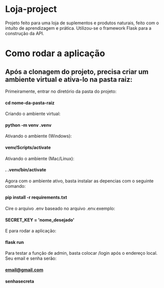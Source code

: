 # Loja-project
Projeto feito para uma loja de suplementos e produtos naturais, feito com o intuíto de aprendizagem e prática.
Utilizou-se o framework Flask para a construção da API.

# Como rodar a aplicação
## Após a clonagem do projeto, precisa criar um ambiente virtual e ativa-lo na pasta raiz:
Primeiramente, entrar no diretório da pasta do projeto:
#### cd nome-da-pasta-raiz

Criando o ambiente virtual:
#### python -m venv .venv

Ativando o ambiente (Windows):
#### venv/Scripts/activate

Ativando o ambiente (Mac/Linux):
#### . .venv/bin/activate

Agora com o ambiente ativo, basta instalar as depencias com o seguinte comando:
#### pip install -r requirements.txt

Cire o arquivo .env baseado no arquivo .env.exemplo:
#### SECRET_KEY = 'nome_desejado'

E para rodar a aplicação:
#### flask run

Para testar a função de admin, basta colocar /login após o endereço local.
Seu email e senha serão:
#### email@gmail.com
#### senhasecreta

